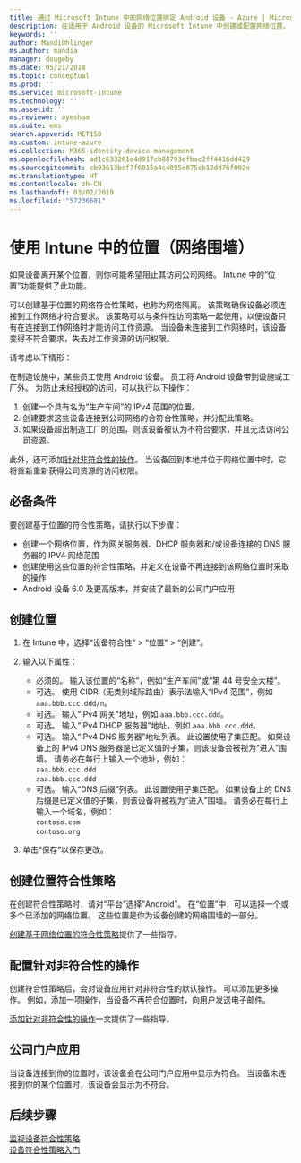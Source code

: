 ```yaml
---
title: 通过 Microsoft Intune 中的网络位置绑定 Android 设备 - Azure | Microsoft Docs
description: 在适用于 Android 设备的 Microsoft Intune 中创建或配置网络位置。 可以根据设备的网络位置将设备标记为不符合。 如果设备超出网络位置范围，则可以阻止其访问公司资源。
keywords: ''
author: MandiOhlinger
ms.author: mandia
manager: dougeby
ms.date: 05/21/2018
ms.topic: conceptual
ms.prod: ''
ms.service: microsoft-intune
ms.technology: ''
ms.assetid: ''
ms.reviewer: ayesham
ms.suite: ems
search.appverid: MET150
ms.custom: intune-azure
ms.collection: M365-identity-device-management
ms.openlocfilehash: ad1c633261e4d917cb88793efbac2ff4416dd429
ms.sourcegitcommit: cb93613bef7f6015a4c4095e875cb12dd76f002e
ms.translationtype: HT
ms.contentlocale: zh-CN
ms.lasthandoff: 03/02/2019
ms.locfileid: "57236681"
---
```

# <a name="use-locations-network-fence-in-intune"></a>使用 Intune 中的位置（网络围墙）

如果设备离开某个位置，则你可能希望阻止其访问公司网络。 Intune 中的“位置”功能提供了此功能。 

可以创建基于位置的网络符合性策略，也称为网络隔离。 该策略确保设备必须连接到工作网络才符合要求。 该策略可以与条件性访问策略一起使用，以便设备只有在连接到工作网络时才能访问工作资源。 当设备未连接到工作网络时，该设备变得不符合要求，失去对工作资源的访问权限。

请考虑以下情形：

在制造设施中，某些员工使用 Android 设备。 员工将 Android 设备带到设施或工厂外。 为防止未经授权的访问，可以执行以下操作：

1. 创建一个具有名为“生产车间”的 IPv4 范围的位置。
2. 创建要求这些设备连接到公司网络的合符合性策略，并分配此策略。
3. 如果设备超出制造工厂的范围，则该设备被认为不符合要求，并且无法访问公司资源。

此外，还可添加[针对非符合性的操作](#configure-the-actions-for-noncompliance)。 当设备回到本地并位于网络位置中时，它将重新重新获得公司资源的访问权限。

## <a name="prerequisites"></a>必备条件

要创建基于位置的符合性策略，请执行以下步骤：

- 创建一个网络位置，作为网关服务器、DHCP 服务器和/或设备连接的 DNS 服务器的 IPV4 网络范围
- 创建使用这些位置的符合性策略，并定义在设备不再连接到该网络位置时采取的操作
- Android 设备 6.0 及更高版本，并安装了最新的公司门户应用

## <a name="create-a-location"></a>创建位置

1. 在 Intune 中，选择“设备符合性” > “位置” > “创建”。

2. 输入以下属性：  

   - 必须的。 输入该位置的“名称”，例如“生产车间”或“第 44 号安全大楼”。
   - 可选。 使用 CIDR（无类别域际路由）表示法输入“IPv4 范围”，例如 `aaa.bbb.ccc.ddd/n`。
   - 可选。 输入“IPv4 网关”地址，例如 `aaa.bbb.ccc.ddd`。
   - 可选。 输入“IPv4 DHCP 服务器”地址，例如 `aaa.bbb.ccc.ddd`。
   - 可选。 输入“IPv4 DNS 服务器”地址列表。 此设置使用子集匹配。 如果设备上的 IPv4 DNS 服务器是已定义值的子集，则该设备会被视为“进入”围墙。 请务必在每行上输入一个地址，例如：  
     `aaa.bbb.ccc.ddd`  
     `aaa.bbb.ccc.ddd`
   - 可选。 输入“DNS 后缀”列表。 此设置使用子集匹配。 如果设备上的 DNS 后缀是已定义值的子集，则该设备将被视为“进入”围墙。 请务必在每行上输入一个域名，例如：  
     `contoso.com`  
     `contoso.org`

3. 单击“保存”以保存更改。

## <a name="create-the-location-compliance-policy"></a>创建位置符合性策略

在创建符合性策略时，请对“平台”选择“Android”。 在“位置”中，可以选择一个或多个已添加的网络位置。 这些位置是你为设备创建的网络围墙的一部分。

[创建基于网络位置的符合性策略](compliance-policy-create-android.md#locations)提供了一些指导。

## <a name="configure-the-actions-for-noncompliance"></a>配置针对非符合性的操作

创建符合性策略后，会对设备应用针对非符合性的默认操作。 可以添加更多操作。 例如，添加一项操作，当设备不再符合位置时，向用户发送电子邮件。

[添加针对非符合性的操作](actions-for-noncompliance.md)一文提供了一些指导。

## <a name="company-portal-app"></a>公司门户应用

当设备连接到你的位置时，该设备会在公司门户应用中显示为符合。 当设备未连接到你的某个位置时，该设备会显示为不符合。

## <a name="next-steps"></a>后续步骤
[监视设备符合性策略](compliance-policy-monitor.md)  
[设备符合性策略入门](device-compliance-get-started.md)
